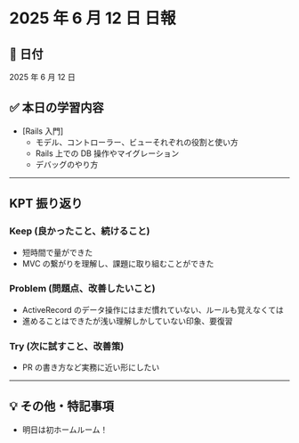 # 2025 年 6 月 12 日 日報

## 📅 日付

2025 年 6 月 12 日

## ✅ 本日の学習内容

- [Rails 入門]
  - モデル、コントローラー、ビューそれぞれの役割と使い方
  - Rails 上での DB 操作やマイグレーション
  - デバッグのやり方

---

## KPT 振り返り

### Keep (良かったこと、続けること)

- 短時間で量ができた
- MVC の繋がりを理解し、課題に取り組むことができた

### Problem (問題点、改善したいこと)

- ActiveRecord のデータ操作にはまだ慣れていない、ルールも覚えなくては
- 進めることはできたが浅い理解しかしていない印象、要復習

### Try (次に試すこと、改善策)

- PR の書き方など実務に近い形にしたい

---

## 💡 その他・特記事項

- 明日は初ホームルーム！
